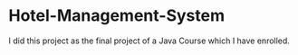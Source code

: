 # Hotel-Management-System
I did this project as the final project of a Java Course which I have enrolled.
